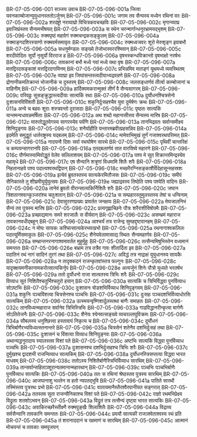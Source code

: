 BR-07-05-096-001	सञ्जय उवाच
BR-07-05-096-001a	जित्वा यवनकाम्बोजान्युयुधानस्ततोऽर्जुनम्
BR-07-05-096-001c	जगाम तव सैन्यस्य मध्येन रथिनां वरः
BR-07-05-096-002a	शरदंष्ट्रो नरव्याघ्रो विचित्रकवचच्छविः
BR-07-05-096-002c	मृगान्व्याघ्र इवाजिघ्रंस्तव सैन्यमभीषयत्
BR-07-05-096-003a	स रथेन चरन्मार्गान्धनुरभ्रामयद्भृशम्
BR-07-05-096-003c	रुक्मपृष्ठं महावेगं रुक्मचन्द्रकसङ्कुलम्
BR-07-05-096-004a	रुक्माङ्गदशिरस्त्राणो रुक्मवर्मसमावृतः
BR-07-05-096-004c	रुक्मध्वजवरः शूरो मेरुशृङ्ग इवाबभौ
BR-07-05-096-005a	सधनुर्मण्डलः सङ्ख्ये तेजोभास्वररश्मिवान्
BR-07-05-096-005c	शरदीवोदितः सूर्यो नृसूर्यो विरराज ह
BR-07-05-096-006a	वृषभस्कन्धविक्रान्तो वृषभाक्षो नरर्षभः
BR-07-05-096-006c	तावकानां बभौ मध्ये गवां मध्ये यथा वृषः
BR-07-05-096-007a	मत्तद्विरदसङ्काशं मत्तद्विरदगामिनम्
BR-07-05-096-007c	प्रभिन्नमिव मातङ्गं यूथमध्ये व्यवस्थितम्
BR-07-05-096-007e	व्याघ्रा इव जिघांसन्तस्त्वदीयाभ्यद्रवन्रणे
BR-07-05-096-008a	द्रोणानीकमतिक्रान्तं भोजानीकं च दुस्तरम्
BR-07-05-096-008c	जलसङ्धार्णवं तीर्त्वा काम्बोजानां च वाहिनीम्
BR-07-05-096-009a	हार्दिक्यमकरान्मुक्तं तीर्णं वै सैन्यसागरम्
BR-07-05-096-009c	परिवव्रुः सुसङ्क्रुद्धास्त्वदीयाः सात्यकिं रथाः
BR-07-05-096-010a	दुर्योधनश्चित्रसेनो दुःशासनविविंशती
BR-07-05-096-010c	शकुनिर्दुःसहश्चैव युवा दुर्मर्षणः क्रथः
BR-07-05-096-011a	अन्ये च बहवः शूराः शस्त्रवन्तो दुरासदाः
BR-07-05-096-011c	पृष्ठतः सात्यकिं यान्तमन्वधावन्नमर्षिताः
BR-07-05-096-012a	अथ शब्दो महानासीत्तव सैन्यस्य मारिष
BR-07-05-096-012c	मारुतोद्धूतवेगस्य सागरस्येव पर्वणि
BR-07-05-096-013a	तानभिद्रवतः सर्वान्समीक्ष्य शिनिपुङ्गवः
BR-07-05-096-013c	शनैर्याहीति यन्तारमब्रवीत्प्रहसन्निव
BR-07-05-096-014a	इदमेति समुद्धूतं धार्तराष्ट्रस्य यद्बलम्
BR-07-05-096-014c	मामेवाभिमुखं तूर्णं गजाश्वरथपत्तिमत्
BR-07-05-096-015a	नादयन्वै दिशः सर्वा रथघोषेण सारथे
BR-07-05-096-015c	पृथिवीं चान्तरिक्षं च कम्पयन्सागरानपि
BR-07-05-096-016a	एतद्बलार्णवं तात वारयिष्ये महारणे
BR-07-05-096-016c	पौर्णमास्यामिवोद्धूतं वेलेव सलिलाशयम्
BR-07-05-096-017a	पश्य मे सूत विक्रान्तमिन्द्रस्येव महामृधे
BR-07-05-096-017c	एष सैन्यानि शत्रूणां विधमामि शितैः शरैः
BR-07-05-096-018a	निहतानाहवे पश्य पदात्यश्वरथद्विपान्
BR-07-05-096-018c	मच्छरैरग्निसङ्काशैर्विदेहासून्सहस्रशः
BR-07-05-096-019a	इत्येवं ब्रुवतस्तस्य सात्यकेरमितौजसः
BR-07-05-096-019c	समीपं सैनिकास्ते तु शीघ्रमीयुर्युयुत्सवः
BR-07-05-096-019e	जह्याद्रवस्व तिष्ठेति पश्य पश्येति वादिनः
BR-07-05-096-020a	तानेवं ब्रुवतो वीरान्सात्यकिर्निशितैः शरैः
BR-07-05-096-020c	जघान त्रिशतानश्वान्कुञ्जरांश्च चतुःशतान्
BR-07-05-096-021a	स सम्प्रहारस्तुमुलस्तस्य तेषां च धन्विनाम्
BR-07-05-096-021c	देवासुररणप्रख्यः प्रावर्तत जनक्षयः
BR-07-05-096-022a	मेघजालनिभं सैन्यं तव पुत्रस्य मारिष
BR-07-05-096-022c	प्रत्यगृह्णाच्छिनेः पौत्रः शरैराशीविषोपमैः
BR-07-05-096-023a	प्रच्छाद्यमानः समरे शरजालैः स वीर्यवान्
BR-07-05-096-023c	असम्भ्रमं महाराज तावकानवधीद्बहून्
BR-07-05-096-024a	आश्चर्यं तत्र राजेन्द्र सुमहद्दृष्टवानहम्
BR-07-05-096-024c	न मोघः सायकः कश्चित्सात्यकेरभवत्प्रभो
BR-07-05-096-025a	रथनागाश्वकलिलः पदात्यूर्मिसमाकुलः
BR-07-05-096-025c	शैनेयवेलामासाद्य स्थितः सैन्यमहार्णवः
BR-07-05-096-026a	सम्भ्रान्तनरनागाश्वमावर्तत मुहुर्मुहुः
BR-07-05-096-026c	तत्सैन्यमिषुभिस्तेन वध्यमानं समन्ततः
BR-07-05-096-026e	बभ्राम तत्र तत्रैव गावः शीतार्दिता इव
BR-07-05-096-027a	पदातिनं रथं नागं सादिनं तुरगं तथा
BR-07-05-096-027c	अविद्धं तत्र नाद्राक्षं युयुधानस्य सायकैः
BR-07-05-096-028a	न तादृक्कदनं राजन्कृतवांस्तत्र फल्गुनः
BR-07-05-096-028c	यादृक्क्षयमनीकानामकरोत्सात्यकिर्नृप
BR-07-05-096-028e	अत्यर्जुनं शिनेः पौत्रो युध्यते भरतर्षभ
BR-07-05-096-029a	ततो दुर्योधनो राजा सात्वतस्य त्रिभिः शरैः
BR-07-05-096-029c	विव्याध सूतं निशितैश्चतुर्भिश्चतुरो हयान्
BR-07-05-096-030a	सात्यकिं च त्रिभिर्विद्ध्वा पुनर्विव्याध सोऽष्टभिः
BR-07-05-096-030c	दुःशासनः षोडशभिर्विव्याध शिनिपुङ्गवम्
BR-07-05-096-031a	शकुनिः पञ्चविंशत्या चित्रसेनश्च पञ्चभिः
BR-07-05-096-031c	दुःसहः पञ्चदशभिर्विव्याधोरसि सात्यकिम्
BR-07-05-096-032a	उत्स्मयन्वृष्णिशार्दूलस्तथा बाणैः समाहतः
BR-07-05-096-032c	तानविध्यन्महाराज सर्वानेव त्रिभिस्त्रिभिः
BR-07-05-096-033a	गाढविद्धानरीन्कृत्वा मार्गणैः सोऽतितेजनैः
BR-07-05-096-033c	शैनेयः श्येनवत्सङ्ख्ये व्यचरल्लघुविक्रमः
BR-07-05-096-034a	सौबलस्य धनुश्छित्त्वा हस्तावापं निकृत्य च
BR-07-05-096-034c	दुर्योधनं त्रिभिर्बाणैरभ्यविध्यत्स्तनान्तरे
BR-07-05-096-035a	चित्रसेनं शतेनैव दशभिर्दुःसहं तथा
BR-07-05-096-035c	दुःशासनं च विंशत्या विव्याध शिनिपुङ्गवः
BR-07-05-096-036a	अथान्यद्धनुरादाय स्यालस्तव विशां पते
BR-07-05-096-036c	अष्टभिः सात्यकिं विद्ध्वा पुनर्विव्याध पञ्चभिः
BR-07-05-096-037a	दुःशासनश्च दशभिर्दुःसहश्च त्रिभिः शरैः
BR-07-05-096-037c	दुर्मुखश्च द्वादशभी राजन्विव्याध सात्यकिम्
BR-07-05-096-038a	दुर्योधनस्त्रिसप्तत्या विद्ध्वा भारत माधवम्
BR-07-05-096-038c	ततोऽस्य निशितैर्बाणैस्त्रिभिर्विव्याध सारथिम्
BR-07-05-096-039a	तान्सर्वान्सहिताञ्शूरान्यतमानान्महारथान्
BR-07-05-096-039c	पञ्चभिः पञ्चभिर्बाणैः पुनर्विव्याध सात्यकिः
BR-07-05-096-040a	ततः स रथिनां श्रेष्ठस्तव पुत्रस्य सारथिम्
BR-07-05-096-040c	आजघानाशु भल्लेन स हतो न्यपतद्भुवि
BR-07-05-096-041a	पातिते सारथौ तस्मिंस्तव पुत्ररथः प्रभो
BR-07-05-096-041c	वातायमानैस्तैरश्वैरपानीयत सङ्गरात्
BR-07-05-096-042a	ततस्तव सुता राजन्सैनिकाश्च विशां पते
BR-07-05-096-042c	राज्ञो रथमभिप्रेक्ष्य विद्रुताः शतशोऽभवन्
BR-07-05-096-043a	विद्रुतं तत्र तत्सैन्यं दृष्ट्वा भारत सात्यकिः
BR-07-05-096-043c	अवाकिरच्छरैस्तीक्ष्णै रुक्मपुङ्खैः शिलाशितैः
BR-07-05-096-044a	विद्राव्य सर्वसैन्यानि तावकानि समन्ततः
BR-07-05-096-044c	प्रययौ सात्यकी राजञ्श्वेताश्वस्य रथं प्रति
BR-07-05-096-045a	तं शरानाददानं च रक्षमाणं च सारथिम्
BR-07-05-096-045c	आत्मानं मोचयन्तं च तावकाः समपूजयन्
